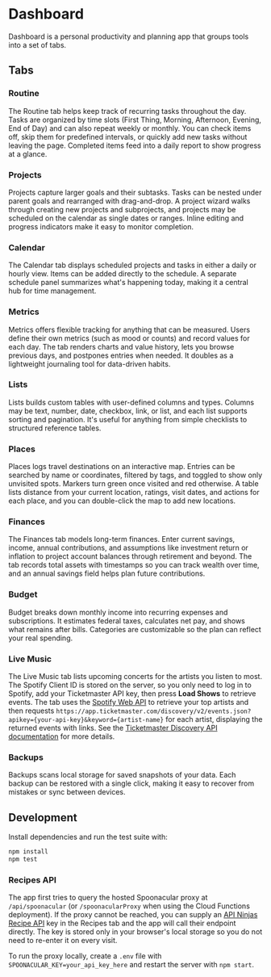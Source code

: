 # Dashboard

Dashboard is a personal productivity and planning app that groups tools into a set of tabs.

## Tabs

### Routine
The Routine tab helps keep track of recurring tasks throughout the day. Tasks are organized by time slots (First Thing, Morning, Afternoon, Evening, End of Day) and can also repeat weekly or monthly. You can check items off, skip them for predefined intervals, or quickly add new tasks without leaving the page. Completed items feed into a daily report to show progress at a glance.

### Projects
Projects capture larger goals and their subtasks. Tasks can be nested under parent goals and rearranged with drag-and-drop. A project wizard walks through creating new projects and subprojects, and projects may be scheduled on the calendar as single dates or ranges. Inline editing and progress indicators make it easy to monitor completion.

### Calendar
The Calendar tab displays scheduled projects and tasks in either a daily or hourly view. Items can be added directly to the schedule. A separate schedule panel summarizes what's happening today, making it a central hub for time management.

### Metrics
Metrics offers flexible tracking for anything that can be measured. Users define their own metrics (such as mood or counts) and record values for each day. The tab renders charts and value history, lets you browse previous days, and postpones entries when needed. It doubles as a lightweight journaling tool for data-driven habits.

### Lists
Lists builds custom tables with user-defined columns and types. Columns may be text, number, date, checkbox, link, or list, and each list supports sorting and pagination. It's useful for anything from simple checklists to structured reference tables.

### Places
Places logs travel destinations on an interactive map. Entries can be searched by name or coordinates, filtered by tags, and toggled to show only unvisited spots. Markers turn green once visited and red otherwise. A table lists distance from your current location, ratings, visit dates, and actions for each place, and you can double-click the map to add new locations.

### Finances
The Finances tab models long-term finances. Enter current savings, income, annual contributions, and assumptions like investment return or inflation to project account balances through retirement and beyond. The tab records total assets with timestamps so you can track wealth over time, and an annual savings field helps plan future contributions.

### Budget
Budget breaks down monthly income into recurring expenses and subscriptions. It estimates federal taxes, calculates net pay, and shows what remains after bills. Categories are customizable so the plan can reflect your real spending.

### Live Music
The Live Music tab lists upcoming concerts for the artists you listen to most. The Spotify Client ID is stored on the server, so you only need to log in to Spotify, add your Ticketmaster API key, then press **Load Shows** to retrieve events. The tab uses the [Spotify Web API](https://developer.spotify.com/documentation/web-api/) to retrieve your top artists and then requests `https://app.ticketmaster.com/discovery/v2/events.json?apikey={your-api-key}&keyword={artist-name}` for each artist, displaying the returned events with links. See the [Ticketmaster Discovery API documentation](https://developer.ticketmaster.com/products-and-docs/apis/discovery-api/v2/) for more details.

### Backups
Backups scans local storage for saved snapshots of your data. Each backup can be restored with a single click, making it easy to recover from mistakes or sync between devices.

## Development

Install dependencies and run the test suite with:

```bash
npm install
npm test
```

### Recipes API

The app first tries to query the hosted Spoonacular proxy at `/api/spoonacular` (or `/spoonacularProxy` when using the Cloud Functions deployment). If the proxy cannot be reached, you can supply an [API Ninjas Recipe API](https://api-ninjas.com/api/recipe) key in the Recipes tab and the app will call their endpoint directly. The key is stored only in your browser's local storage so you do not need to re-enter it on every visit.

To run the proxy locally, create a `.env` file with `SPOONACULAR_KEY=your_api_key_here` and restart the server with `npm start`.
